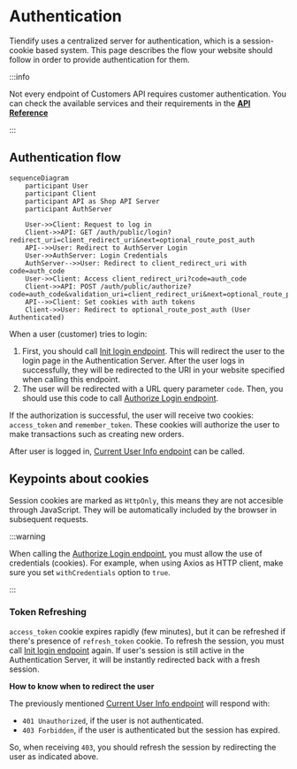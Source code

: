 # Authentication

Tiendify uses a centralized server for authentication, which is a session-cookie based system. This page describes the flow your website should follow in order to provide authentication for them.

:::info

Not every endpoint of Customers API requires customer authentication. You can check the available services and their requirements in the [**API Reference**](/docs/Customers%20API/reference)

:::

## Authentication flow

```mermaid
sequenceDiagram
    participant User
    participant Client
    participant API as Shop API Server
    participant AuthServer

    User->>Client: Request to log in
    Client->>API: GET /auth/public/login?redirect_uri=client_redirect_uri&next=optional_route_post_auth
    API-->>User: Redirect to AuthServer Login
    User->>AuthServer: Login Credentials
    AuthServer-->>User: Redirect to client_redirect_uri with code=auth_code
    User->>Client: Access client_redirect_uri?code=auth_code
    Client->>API: POST /auth/public/authorize?code=auth_code&validation_uri=client_redirect_uri&next=optional_route_post_auth
    API-->>Client: Set cookies with auth tokens
    Client->>User: Redirect to optional_route_post_auth (User Authenticated)
```

When a user (customer) tries to login:

1. First, you should call [Init login endpoint](/docs/tiendify/redirect-to-keycloak-auth-public-login-get). This will redirect the user to the login page in the Authentication Server. After the user logs in successfully, they will be redirected to the URI in your website specified when calling this endpoint.
2. The user will be redirected with a URL query parameter `code`. Then, you should use this code to call [Authorize Login endpoint](/docs/tiendify/authorize-auth-public-authorize-post).

If the authorization is successful, the user will receive two cookies: `access_token` and `remember_token`. These cookies will authorize the user to make transactions such as creating new orders.

After user is logged in, [Current User Info endpoint](/docs) can be called.

## Keypoints about cookies

Session cookies are marked as `HttpOnly`, this means they are not accesible through JavaScript. They will be automatically included by the browser in subsequent requests.

:::warning

When calling the [Authorize Login endpoint](/docs/tiendify/authorize-auth-public-authorize-post), you must allow the use of credentials (cookies). For example, when using Axios as HTTP client, make sure you set `withCredentials` option to `true`.

:::

### Token Refreshing

`access_token` cookie expires rapidly (few minutes), but it can be refreshed if there's presence of `refresh_token` cookie. To refresh the session, you must call [Init login endpoint](/docs/tiendify/redirect-to-keycloak-auth-public-login-get) again. If user's session is still active in the Authentication Server, it will be instantly redirected back with a fresh session.

**How to know when to redirect the user**

The previously mentioned [Current User Info endpoint](/docs) will respond with:

- `401 Unauthorized`, if the user is not authenticated.
- `403 Forbidden`, if the user is authenticated but the session has expired.

So, when receiving `403`, you should refresh the session by redirecting the user as indicated above.
